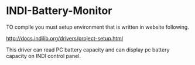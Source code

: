 # INDI-Battery-Monitor

TO compile you must setup environment that is written in website following.

http://docs.indilib.org/drivers/project-setup.html


This driver can read PC battery capacity and can display pc battery capacity on INDI control panel.
